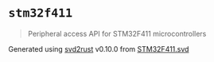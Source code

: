 # `stm32f411`

> Peripheral access API for STM32F411 microcontrollers

Generated using [svd2rust] v0.10.0 from [STM32F411.svd]

[STM32F411.svd]: http://www.st.com/content/ccc/resource/technical/ecad_models_and_symbols/svd/group0/6c/de/0b/88/56/86/49/37/stm32f4_svd.zip/files/stm32f4_svd.zip/jcr:content/translations/en.stm32f4_svd.zip
[svd2rust]: https://github.com/japaric/svd2rust
